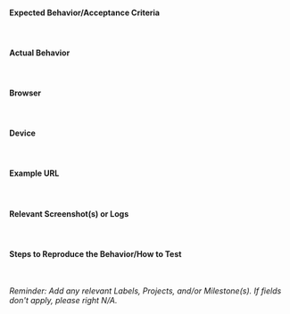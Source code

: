#### Expected Behavior/Acceptance Criteria 
<br>

#### Actual Behavior
<br>

#### Browser
<br> 

#### Device
<br> 

#### Example URL
<br> 

#### Relevant Screenshot(s) or Logs
<br> 

#### Steps to Reproduce the Behavior/How to Test
<br> 

_Reminder: Add any relevant Labels, Projects, and/or Milestone(s). If fields don't apply, please right N/A._

